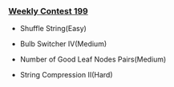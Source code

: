 ### [Weekly Contest 199](https://leetcode.com/contest/weekly-contest-199)

- Shuffle String(Easy)

- Bulb Switcher IV(Medium)

- Number of Good Leaf Nodes Pairs(Medium)

- String Compression II(Hard)
